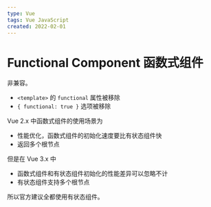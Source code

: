 ```yaml
---
type: Vue
tags: Vue JavaScript
created: 2022-02-01
---
```


# Functional Component 函数式组件

非兼容。

- `<template>` 的 `functional` 属性被移除
- `{ functional: true }` 选项被移除

Vue 2.x 中函数式组件的使用场景为

- 性能优化，函数式组件的初始化速度要比有状态组件快
- 返回多个根节点

但是在 Vue 3.x 中

- 函数式组件和有状态组件初始化的性能差异可以忽略不计
- 有状态组件支持多个根节点

所以官方建议全都使用有状态组件。
